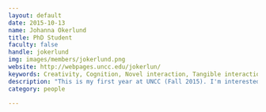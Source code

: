 ```yaml
---
layout: default
date: 2015-10-13
name: Johanna Okerlund
title: PhD Student
faculty: false
handle: jokerlund
img: images/members/jokerlund.png
website: http://webpages.uncc.edu/jokerlun/
keywords: Creativity, Cognition, Novel interaction, Tangible interaction
description: "This is my first year at UNCC (Fall 2015). I'm interested in exploring art and technology from an HCI perspective: imagining new interaction techniques that inspire creativity as well as studying how these new techniques influence cognition and the creative process. I studied computer science and music as an undergraduate at Wellesley College and I am fascinated now thinking about musical instruments from an interaction perspective and thinking about computers as creative tools."
category: people

---
```

